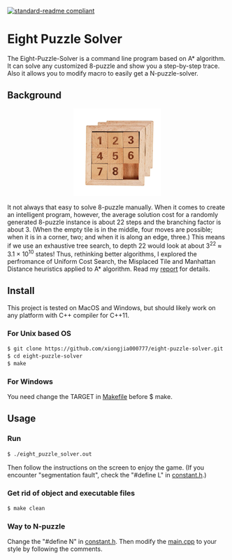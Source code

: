 [![standard-readme compliant](https://img.shields.io/badge/readme%20style-standard-brightgreen.svg?style=flat-square)](https://github.com/RichardLitt/standard-readme)

# Eight Puzzle Solver

The Eight-Puzzle-Solver is a command line program based on A* algorithm. It can solve any customized 8-puzzle and show you a step-by-step trace. Also it allows you to modify macro to easily get a N-puzzle-solver.

## Background
<p align="center">
<img src="8-puzzle-example.jpg" width="200"/>
<p>

It not always that easy to solve 8-puzzle manually. When it comes to create an intelligent program, however, the average solution cost for a randomly generated 8-puzzle instance is about 22 steps and the branching factor is about 3. (When the empty tile is in the middle, four moves are possible; when it is in a corner, two; and when it is along an edge, three.) This means if we use an exhaustive tree search, to depth 22 would look at about 3<sup>22</sup> ≈ 3.1 × 10<sup>10</sup> states! Thus, rethinking better algorithms, I explored the perfromance of Uniform Cost Search, the Misplaced Tile and Manhattan Distance heuristics applied to A* algorithm. Read my [report](report.pdf) for details.
 
## Install

This project is tested on MacOS and Windows, but should likely work on any platform with C++ compiler for C++11. 

### For Unix based OS

```sh
$ git clone https://github.com/xiongjia000777/eight-puzzle-solver.git
$ cd eight-puzzle-solver
$ make
```
### For Windows

You need change the TARGET in [Makefile](Makefile) before $ make.

 ## Usage
### Run
 ```sh
 $ ./eight_puzzle_solver.out 
 ```
 Then follow the instructions on the screen to enjoy the game.
 (If you encounter "segmentation fault", check the "#define L" in [constant.h](include/contant.h).)

### Get rid of object and executable files
```sh
$ make clean
```
### Way to N-puzzle
Change the "#define N" in [constant.h](include/contant.h). Then modify the [main.cpp](src/main.cpp) to your style by following the comments.
